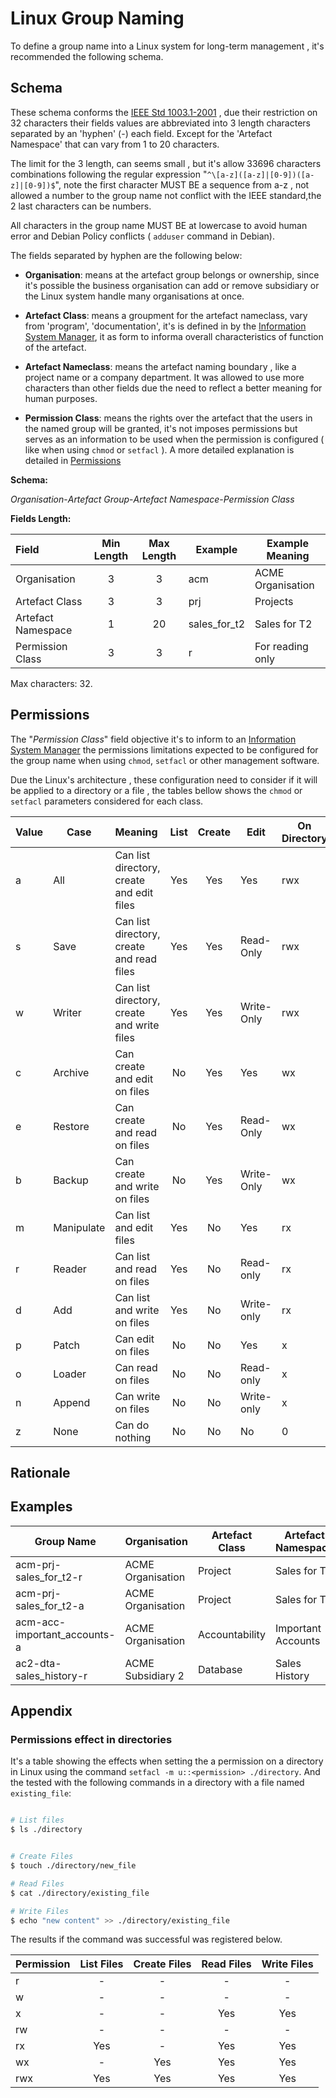 # Linux Group Naming


To define a group name into a Linux system for long-term management , it's recommended the following schema.

## Schema

These schema conforms the [IEEE Std 1003.1-2001](https://standards.ieee.org/ieee/1003.1/1389/) , due their restriction on 32 characters their fields values are abbreviated into 3 length characters separated by an 'hyphen' (-) each field. Except for the 'Artefact Namespace' that can vary from 1 to 20 characters.

The limit for the 3 length, can seems small , but it's allow 33696 characters combinations following the regular expression "`^\[a-z]([a-z]|[0-9])([a-z]|[0-9])$`", note the first character MUST BE a sequence from a-z , not allowed a number to the group name not conflict with the IEEE standard,the 2 last characters can be numbers.

All characters in the group name MUST BE at lowercase to avoid human error and Debian Policy conflicts  ( `adduser` command in Debian).

The fields separated by hyphen are the following below:

-  **Organisation**: means at the artefact group belongs or ownership, since it's possible the business organisation can add or remove subsidiary or the Linux system handle many organisations at once.

- **Artefact Class**: means a groupment for the artefact nameclass,  vary from 'program', 'documentation', it's is defined in by the [Information System Manager](../../../../../Roles/Management/System%20Management/Information%20System%20Management/Information%20System%20Manager.md), it as form to informa overall characteristics of function of the artefact.
- **Artefact Nameclass**: means the artefact naming boundary , like a project name or a company department. It was allowed to use more characters than other fields due the need to reflect a better meaning for human purposes.
- **Permission Class**: means the rights over the artefact that the users in the named group will be granted, it's not imposes permissions but serves as an information to be used when the permission is configured ( like when using `chmod` or `setfacl` ). A more detailed explanation is detailed in [Permissions](#Permissions)


**Schema:** 

*Organisation*-*Artefact Group*-*Artefact Namespace*-*Permission Class*

**Fields Length:**

| Field              | Min Length | Max Length | Example      | Example Meaning   |
|:------------------ |:----------:|:----------:| ------------ | ----------------- |
| Organisation       |     3      |     3      | acm          | ACME Organisation |
| Artefact Class     |     3      |     3      | prj          | Projects          |
| Artefact Namespace |     1      |     20     | sales_for_t2 | Sales for T2      |
| Permission Class   |     3      |     3      | r            | For reading only  | 

Max characters: 32.


## Permissions

The "*Permission Class*" field objective it's to inform to an [Information System Manager](../../../../../Roles/Management/System%20Management/Information%20System%20Management/Information%20System%20Manager.md) the permissions limitations expected to be configured for the group name when using `chmod`, `setfacl` or other management software.

Due the Linux's architecture , these configuration need to consider if it will be applied to a directory or a file , the tables bellow shows the `chmod` or `setfacl` parameters considered for each class.



| Value | Case       | Meaning                                    | List | Create | Edit       | On Directory | On File |
|:----- | ---------- |:------------------------------------------ |:----:|:------:| ---------- | ------------ | ------- |
| a     | All        | Can list directory, create and edit files  | Yes  |  Yes   | Yes        | rwx          | rw      |
| s     | Save       | Can list directory, create and read files  | Yes  |  Yes   | Read-Only  | rwx          | r       |
| w     | Writer     | Can list directory, create and write files | Yes  |  Yes   | Write-Only | rwx          | w       |
| c     | Archive    | Can create and edit on files               |  No  |  Yes   | Yes        | wx           | rw      |
| e     | Restore    | Can create and read on files               |  No  |  Yes   | Read-Only  | wx           | r       |
| b     | Backup     | Can create and write on files              |  No  |  Yes   | Write-Only | wx           | w       |
| m     | Manipulate | Can list and edit files                    | Yes  |   No   | Yes        | rx           | rw      |
| r     | Reader     | Can list and read on files                 | Yes  |   No   | Read-only  | rx           | r       |
| d     | Add        | Can list and write on files                | Yes  |   No   | Write-only | rx           | w       |
| p     | Patch      | Can edit on files                          |  No  |   No   | Yes        | x            | rw      |
| o     | Loader     | Can read on files                          |  No  |   No   | Read-only  | x            | r       |
| n     | Append     | Can write on files                         |  No  |   No   | Write-only | x            | w       |
| z     | None       | Can do nothing                             |  No  |   No   | No         | 0            | 0       | 



## Rationale

## Examples

| Group Name                    | Organisation      | Artefact Class | Artefact Namespace | Permission Class |
| ----------------------------- | ----------------- | -------------- | ------------------ | ---------------- |
| acm-prj-sales_for_t2-r        | ACME Organisation | Project        | Sales for T2       | Read Only        |
| acm-prj-sales_for_t2-a       | ACME Organisation | Project        | Sales for T2       | Read and Write   |
| acm-acc-important_accounts-a | ACME Organisation | Accountability | Important Accounts | Read Only        |
| ac2-dta-sales_history-r       | ACME Subsidiary 2 | Database       | Sales History      | Read Only        |

## Appendix

### Permissions effect  in directories


It's a table showing the effects when setting the a permission on a directory in Linux using the command `setfacl -m u::<permission> ./directory`. And the tested with the following commands in a directory with a file named `existing_file`:

```bash

# List files
$ ls ./directory


# Create Files
$ touch ./directory/new_file

# Read Files
$ cat ./directory/existing_file

# Write Files
$ echo "new content" >> ./directory/existing_file

```

The results if the command was successful was registered below.

| Permission | List Files | Create Files | Read Files | Write Files |
| ---------- |:----------:|:------------:|:----------:|:-----------:|
| r          |     -      |      -       |     -      |      -      |
| w          |     -      |      -       |     -      |      -      |
| x          |     -      |      -       |    Yes     |     Yes     |
| rw         |     -      |      -       |     -      |      -      | 
| rx         |    Yes     |      -       |    Yes     |     Yes     |
| wx         |     -      |     Yes      |    Yes     |     Yes     |
| rwx        |    Yes     |     Yes      |    Yes     |     Yes     |
